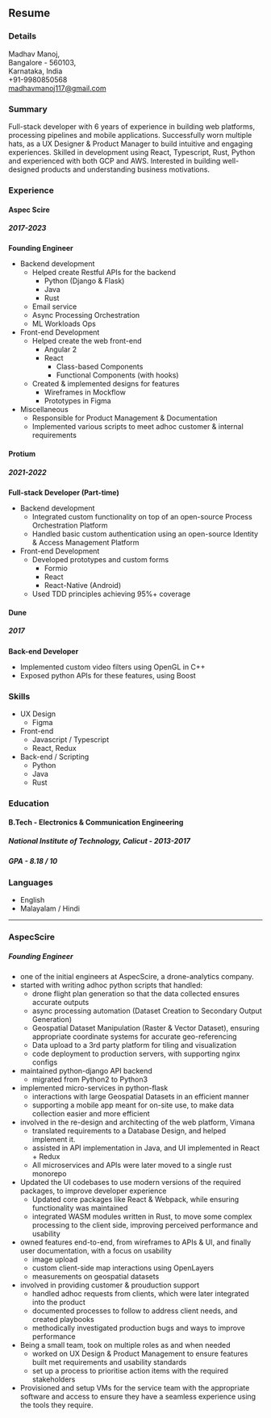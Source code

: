 ## Resume

### Details

Madhav Manoj, <br />
Bangalore - 560103, <br />
Karnataka, India <br />
+91-9980850568 <br />
madhavmanoj117@gmail.com

### Summary
Full-stack developer with 6 years of experience in building web platforms, processing
pipelines and mobile applications. Successfully worn multiple hats, as a UX Designer &
Product Manager to build intuitive and engaging experiences. Skilled in development using
React, Typescript, Rust, Python and experienced with both GCP and AWS. Interested in
building well-designed products and understanding business motivations.

### Experience

#### Aspec Scire
##### 2017-2023

**Founding Engineer**
- Backend development
    - Helped create Restful APIs for the backend
        - Python (Django & Flask)
        - Java
        - Rust
    - Email service
    - Async Processing Orchestration
    - ML Workloads Ops
- Front-end Development
    - Helped create the web front-end
        - Angular 2
        - React
            - Class-based Components
            - Functional Components (with hooks)
    - Created & implemented designs for features
        - Wireframes in Mockflow
        - Prototypes in Figma
- Miscellaneous
    - Responsible for Product Management & Documentation
    - Implemented various scripts to meet adhoc customer & internal requirements

#### Protium
##### 2021-2022

**Full-stack Developer (Part-time)**
- Backend development
    - Integrated custom functionality on top of an open-source Process Orchestration Platform
    - Handled basic custom authentication using an open-source Identity & Access Management Platform
- Front-end Development
    - Developed prototypes and custom forms
        - Formio
        - React
        - React-Native (Android)
    - Used TDD principles achieving 95%+ coverage

#### Dune
##### 2017

**Back-end Developer**
- Implemented custom video filters using OpenGL in C++
- Exposed python APIs for these features, using Boost

### Skills
- UX Design
    - Figma
- Front-end
    - Javascript / Typescript
    - React, Redux
- Back-end / Scripting
    - Python
    - Java
    - Rust

### Education

#### B.Tech - Electronics & Communication Engineering
##### National Institute of Technology, Calicut - 2013-2017
##### GPA - 8.18 / 10

### Languages
- English
- Malayalam / Hindi

--- 

### AspecScire
##### Founding Engineer

- one of the initial engineers at AspecScire, a drone-analytics company.
- started with writing adhoc python scripts that handled:
    - drone flight plan generation so that the data collected ensures accurate outputs
    - async processing automation (Dataset Creation to Secondary Output Generation)
    - Geospatial Dataset Manipulation (Raster & Vector Dataset), ensuring appropriate coordinate systems for accurate geo-referencing
    - Data upload to a 3rd party platform for tiling and visualization
    - code deployment to production servers, with supporting nginx configs
- maintained python-django API backend
    - migrated from Python2 to Python3
- implemented micro-services in python-flask
    - interactions with large Geospatial Datasets in an efficient manner
    - supporting a mobile app meant for on-site use, to make data collection easier and more efficient
- involved in the re-design and architecting of the web platform, Vimana
    - translated requirements to a Database Design, and helped implement it.
    - assisted in API implementation in Java, and UI implemented in React + Redux
    - All microservices and APIs were later moved to a single rust monorepo
- Updated the UI codebases to use modern versions of the required packages, to improve developer experience
    - Updated core packages like React & Webpack, while ensuring functionality was maintained
    - integrated WASM modules written in Rust, to move some complex processing to the client side, improving perceived performance and usability
- owned features end-to-end, from wireframes to APIs & UI, and finally user documentation, with a focus on usability
    - image upload
    - custom client-side map interactions using OpenLayers
    - measurements on geospatial datasets
- involved in providing customer & prouduction support
    - handled adhoc requests from clients, which were later integrated into the product
    - documented processes to follow to address client needs, and created playbooks
    - methodically investigated production bugs and ways to improve performance
- Being a small team, took on multiple roles as and when needed
    - worked on UX Design & Product Management to ensure features built met requirements and usability standards
    - set up a process to prioritise action items with the required stakeholders
- Provisioned and setup VMs for the service team with the appropriate software and access to ensure they have a seamless experience using the tools they require. 


